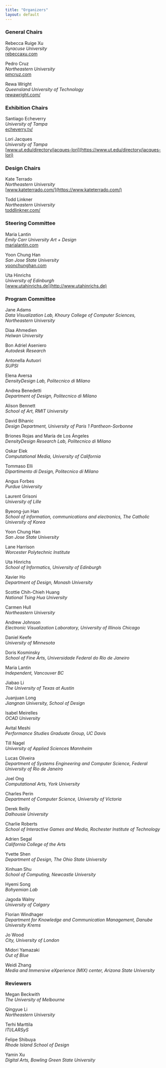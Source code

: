 ```yaml
---
title: "Organizers"
layout: default
---
```


### General Chairs

Rebecca Ruige Xu\
_Syracuse University_\
[rebeccaxu.com](http://rebeccaxu.com)

Pedro Cruz\
_Northeastern University_\
[pmcruz.com](https://pmcruz.com/)

Rewa Wright\
_Queensland University of Technology_\
[rewawright.com/](https://rewawright.com/)

### Exhibition Chairs	

Santiago Echeverry\
_University of Tampa_\
[echeverry.tv/](https://echeverry.tv/)

Lori Jacques\
_University of Tampa_\
[www.ut.edu/directory/jacques-lori](https://www.ut.edu/directory/jacques-lori)

### Design Chairs	

Kate Terrado\
_Northeastern University_\
[www.kateterrado.com/](https://www.kateterrado.com/)

Todd Linkner\
_Northeastern University_\
[toddlinkner.com/](https://toddlinkner.com/)

### Steering Committee

Maria Lantin\
_Emily Carr University Art + Design_\
[marialantin.com](http://marialantin.com)

Yoon Chung Han\
_San Jose State University_\
[yoonchunghan.com](http://yoonchunghan.com)

Uta Hinrichs\
_University of Edinburgh_\
[www.utahinrichs.de](http://www.utahinrichs.de)

### Program Committee

Jane Adams\
_Data Visualization Lab, Khoury College of Computer Sciences, Northeastern University_

Diaa Ahmedien\
_Helwan University_

Bon Adriel Aseniero\
_Autodesk Research_

Antonella Autuori\
_SUPSI_

Elena Aversa\
_DensityDesign Lab, Politecnico di Milano_

Andrea Benedetti\
_Department of Design, Politecnico di Milano_

Alison Bennett\
_School of Art, RMIT University_

David Bihanic\
_Design Department, University of Paris 1 Pantheon-Sorbonne_

Briones Rojas and María de Los Ángeles\
_DensityDesign Research Lab, Politecnico di Milano_

Oskar Elek\
_Computational Media, University of California_

Tommaso Elli\
_Dipartimento di Design, Politecnico di Milano_

Angus Forbes\
_Purdue University_

Laurent Grisoni\
_University of Lille_

Byeong-jun Han\
_School of information, communications and electronics, The Catholic University of Korea_

Yoon Chung Han\
_San Jose State University_

Lane Harrison\
_Worcester Polytechnic Institute_

Uta Hinrichs\
_School of Informatics, University of Edinburgh_

Xavier Ho\
_Department of Design, Monash University_

Scottie Chih-Chieh Huang\
_National Tsing Hua University_

Carmen Hull\
_Northeastern University_

Andrew Johnson\
_Electronic Visualization Laboratory, University of Illinois Chicago_

Daniel Keefe\
_University of Minnesota_

Doris Kosminsky\
_School of Fine Arts, Universidade Federal do Rio de Janeiro_

Maria Lantin\
_Independent, Vancouver BC_

Jiabao Li\
_The University of Texas at Austin_

Juanjuan Long\
_Jiangnan University, School of Design_

Isabel Meirelles\
_OCAD University_

Avital Meshi\
_Performance Studies Graduate Group, UC Davis_

Till Nagel\
_University of Applied Sciences Mannheim_

Lucas Oliveira\
_Department of Systems Engineering and Computer Science, Federal University of Rio de Janeiro_

Joel Ong\
_Computational Arts, York University_

Charles Perin\
_Department of Computer Science, University of Victoria_

Derek Reilly\
_Dalhousie University_

Charlie Roberts\
_School of Interactive Games and Media, Rochester Institute of Technology_

Adrien Segal\
_California College of the Arts_

Yvette Shen\
_Department of Design, The Ohio State University_

Xinhuan Shu\
_School of Computing, Newcastle University_

Hyemi Song\
_Bohyemian Lab_

Jagoda Walny\
_University of Calgary_

Florian Windhager\
_Department for Knowledge and Communication Management, Danube University Krems_

Jo Wood\
_City, University of London_

Midori Yamazaki\
_Out of Blue_

Weidi Zhang\
_Media and Immersive eXperience (MIX) center, Arizona State University_

### Reviewers

Megan Beckwith\
_The University of Melbourne_

Qingyue Li\
_Northeastern University_

Terhi Marttila\
_ITI/LARSyS_

Felipe Shibuya\
_Rhode Island School of Design_

Yamin Xu\
_Digital Arts, Bowling Green State University_

